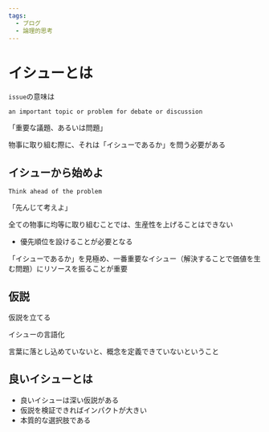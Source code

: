 ```yaml
---
tags:
  - ブログ
  - 論理的思考
---
```


# イシューとは

`issue`の意味は

`an important topic or problem for debate or discussion`

「重要な議題、あるいは問題」<br>

物事に取り組む際に、それは「イシューであるか」を問う必要がある

## イシューから始めよ

`Think ahead of the problem`

「先んじて考えよ」

全ての物事に均等に取り組むことでは、生産性を上げることはできない

* 優先順位を設けることが必要となる

「イシューであるか」を見極め、一番重要なイシュー（解決することで価値を生む問題）にリソースを振ることが重要

## 仮説
仮説を立てる

イシューの言語化

言葉に落とし込めていないと、概念を定義できていないということ

## 良いイシューとは

* 良いイシューは深い仮説がある
* 仮説を検証できればインパクトが大きい
* 本質的な選択肢である
